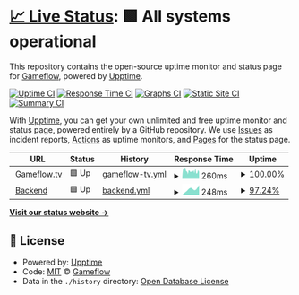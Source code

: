 # [📈 Live Status](https://status.gameflow.tv): <!--live status--> **🟩 All systems operational**

This repository contains the open-source uptime monitor and status page for [Gameflow](https://gameflow.tv), powered by [Upptime](https://github.com/upptime/upptime).

[![Uptime CI](https://github.com/gameflow-tv/status.gameflow.tv/workflows/Uptime%20CI/badge.svg)](https://github.com/gameflow-tv/status.gameflow.tv/actions?query=workflow%3A%22Uptime+CI%22)
[![Response Time CI](https://github.com/gameflow-tv/status.gameflow.tv/workflows/Response%20Time%20CI/badge.svg)](https://github.com/gameflow-tv/status.gameflow.tv/actions?query=workflow%3A%22Response+Time+CI%22)
[![Graphs CI](https://github.com/gameflow-tv/status.gameflow.tv/workflows/Graphs%20CI/badge.svg)](https://github.com/gameflow-tv/status.gameflow.tv/actions?query=workflow%3A%22Graphs+CI%22)
[![Static Site CI](https://github.com/gameflow-tv/status.gameflow.tv/workflows/Static%20Site%20CI/badge.svg)](https://github.com/gameflow-tv/status.gameflow.tv/actions?query=workflow%3A%22Static+Site+CI%22)
[![Summary CI](https://github.com/gameflow-tv/status.gameflow.tv/workflows/Summary%20CI/badge.svg)](https://github.com/gameflow-tv/status.gameflow.tv/actions?query=workflow%3A%22Summary+CI%22)

With [Upptime](https://upptime.js.org), you can get your own unlimited and free uptime monitor and status page, powered entirely by a GitHub repository. We use [Issues](https://github.com/gameflow-tv/status.gameflow.tv/issues) as incident reports, [Actions](https://github.com/gameflow-tv/status.gameflow.tv/actions) as uptime monitors, and [Pages](https://status.gameflow.tv) for the status page.

<!--start: status pages-->
<!-- This summary is generated by Upptime (https://github.com/upptime/upptime) -->
<!-- Do not edit this manually, your changes will be overwritten -->
<!-- prettier-ignore -->
| URL | Status | History | Response Time | Uptime |
| --- | ------ | ------- | ------------- | ------ |
| <img alt="" src="https://gameflow.tv/favicon.ico" height="13"> [Gameflow.tv](https://gameflow.tv) | 🟩 Up | [gameflow-tv.yml](https://github.com/gameflow-tv/status.gameflow.tv/commits/HEAD/history/gameflow-tv.yml) | <details><summary><img alt="Response time graph" src="./graphs/gameflow-tv/response-time-week.png" height="20"> 260ms</summary><br><a href="https://status.gameflow.tv/history/gameflow-tv"><img alt="Response time 235" src="https://img.shields.io/endpoint?url=https%3A%2F%2Fraw.githubusercontent.com%2Fgameflow-tv%2Fstatus.gameflow.tv%2FHEAD%2Fapi%2Fgameflow-tv%2Fresponse-time.json"></a><br><a href="https://status.gameflow.tv/history/gameflow-tv"><img alt="24-hour response time 406" src="https://img.shields.io/endpoint?url=https%3A%2F%2Fraw.githubusercontent.com%2Fgameflow-tv%2Fstatus.gameflow.tv%2FHEAD%2Fapi%2Fgameflow-tv%2Fresponse-time-day.json"></a><br><a href="https://status.gameflow.tv/history/gameflow-tv"><img alt="7-day response time 260" src="https://img.shields.io/endpoint?url=https%3A%2F%2Fraw.githubusercontent.com%2Fgameflow-tv%2Fstatus.gameflow.tv%2FHEAD%2Fapi%2Fgameflow-tv%2Fresponse-time-week.json"></a><br><a href="https://status.gameflow.tv/history/gameflow-tv"><img alt="30-day response time 235" src="https://img.shields.io/endpoint?url=https%3A%2F%2Fraw.githubusercontent.com%2Fgameflow-tv%2Fstatus.gameflow.tv%2FHEAD%2Fapi%2Fgameflow-tv%2Fresponse-time-month.json"></a><br><a href="https://status.gameflow.tv/history/gameflow-tv"><img alt="1-year response time 235" src="https://img.shields.io/endpoint?url=https%3A%2F%2Fraw.githubusercontent.com%2Fgameflow-tv%2Fstatus.gameflow.tv%2FHEAD%2Fapi%2Fgameflow-tv%2Fresponse-time-year.json"></a></details> | <details><summary><a href="https://status.gameflow.tv/history/gameflow-tv">100.00%</a></summary><a href="https://status.gameflow.tv/history/gameflow-tv"><img alt="All-time uptime 100.00%" src="https://img.shields.io/endpoint?url=https%3A%2F%2Fraw.githubusercontent.com%2Fgameflow-tv%2Fstatus.gameflow.tv%2FHEAD%2Fapi%2Fgameflow-tv%2Fuptime.json"></a><br><a href="https://status.gameflow.tv/history/gameflow-tv"><img alt="24-hour uptime 100.00%" src="https://img.shields.io/endpoint?url=https%3A%2F%2Fraw.githubusercontent.com%2Fgameflow-tv%2Fstatus.gameflow.tv%2FHEAD%2Fapi%2Fgameflow-tv%2Fuptime-day.json"></a><br><a href="https://status.gameflow.tv/history/gameflow-tv"><img alt="7-day uptime 100.00%" src="https://img.shields.io/endpoint?url=https%3A%2F%2Fraw.githubusercontent.com%2Fgameflow-tv%2Fstatus.gameflow.tv%2FHEAD%2Fapi%2Fgameflow-tv%2Fuptime-week.json"></a><br><a href="https://status.gameflow.tv/history/gameflow-tv"><img alt="30-day uptime 100.00%" src="https://img.shields.io/endpoint?url=https%3A%2F%2Fraw.githubusercontent.com%2Fgameflow-tv%2Fstatus.gameflow.tv%2FHEAD%2Fapi%2Fgameflow-tv%2Fuptime-month.json"></a><br><a href="https://status.gameflow.tv/history/gameflow-tv"><img alt="1-year uptime 100.00%" src="https://img.shields.io/endpoint?url=https%3A%2F%2Fraw.githubusercontent.com%2Fgameflow-tv%2Fstatus.gameflow.tv%2FHEAD%2Fapi%2Fgameflow-tv%2Fuptime-year.json"></a></details>
| <img alt="" src="https://gameflow.tv/favicon.ico" height="13"> [Backend](https://api.gameflow.tv/health) | 🟩 Up | [backend.yml](https://github.com/gameflow-tv/status.gameflow.tv/commits/HEAD/history/backend.yml) | <details><summary><img alt="Response time graph" src="./graphs/backend/response-time-week.png" height="20"> 248ms</summary><br><a href="https://status.gameflow.tv/history/backend"><img alt="Response time 248" src="https://img.shields.io/endpoint?url=https%3A%2F%2Fraw.githubusercontent.com%2Fgameflow-tv%2Fstatus.gameflow.tv%2FHEAD%2Fapi%2Fbackend%2Fresponse-time.json"></a><br><a href="https://status.gameflow.tv/history/backend"><img alt="24-hour response time 285" src="https://img.shields.io/endpoint?url=https%3A%2F%2Fraw.githubusercontent.com%2Fgameflow-tv%2Fstatus.gameflow.tv%2FHEAD%2Fapi%2Fbackend%2Fresponse-time-day.json"></a><br><a href="https://status.gameflow.tv/history/backend"><img alt="7-day response time 248" src="https://img.shields.io/endpoint?url=https%3A%2F%2Fraw.githubusercontent.com%2Fgameflow-tv%2Fstatus.gameflow.tv%2FHEAD%2Fapi%2Fbackend%2Fresponse-time-week.json"></a><br><a href="https://status.gameflow.tv/history/backend"><img alt="30-day response time 248" src="https://img.shields.io/endpoint?url=https%3A%2F%2Fraw.githubusercontent.com%2Fgameflow-tv%2Fstatus.gameflow.tv%2FHEAD%2Fapi%2Fbackend%2Fresponse-time-month.json"></a><br><a href="https://status.gameflow.tv/history/backend"><img alt="1-year response time 248" src="https://img.shields.io/endpoint?url=https%3A%2F%2Fraw.githubusercontent.com%2Fgameflow-tv%2Fstatus.gameflow.tv%2FHEAD%2Fapi%2Fbackend%2Fresponse-time-year.json"></a></details> | <details><summary><a href="https://status.gameflow.tv/history/backend">97.24%</a></summary><a href="https://status.gameflow.tv/history/backend"><img alt="All-time uptime 97.24%" src="https://img.shields.io/endpoint?url=https%3A%2F%2Fraw.githubusercontent.com%2Fgameflow-tv%2Fstatus.gameflow.tv%2FHEAD%2Fapi%2Fbackend%2Fuptime.json"></a><br><a href="https://status.gameflow.tv/history/backend"><img alt="24-hour uptime 93.27%" src="https://img.shields.io/endpoint?url=https%3A%2F%2Fraw.githubusercontent.com%2Fgameflow-tv%2Fstatus.gameflow.tv%2FHEAD%2Fapi%2Fbackend%2Fuptime-day.json"></a><br><a href="https://status.gameflow.tv/history/backend"><img alt="7-day uptime 97.24%" src="https://img.shields.io/endpoint?url=https%3A%2F%2Fraw.githubusercontent.com%2Fgameflow-tv%2Fstatus.gameflow.tv%2FHEAD%2Fapi%2Fbackend%2Fuptime-week.json"></a><br><a href="https://status.gameflow.tv/history/backend"><img alt="30-day uptime 97.24%" src="https://img.shields.io/endpoint?url=https%3A%2F%2Fraw.githubusercontent.com%2Fgameflow-tv%2Fstatus.gameflow.tv%2FHEAD%2Fapi%2Fbackend%2Fuptime-month.json"></a><br><a href="https://status.gameflow.tv/history/backend"><img alt="1-year uptime 97.24%" src="https://img.shields.io/endpoint?url=https%3A%2F%2Fraw.githubusercontent.com%2Fgameflow-tv%2Fstatus.gameflow.tv%2FHEAD%2Fapi%2Fbackend%2Fuptime-year.json"></a></details>

<!--end: status pages-->

[**Visit our status website →**](https://status.gameflow.tv)

## 📄 License

- Powered by: [Upptime](https://github.com/upptime/upptime)
- Code: [MIT](./LICENSE) © [Gameflow](https://gameflow.tv)
- Data in the `./history` directory: [Open Database License](https://opendatacommons.org/licenses/odbl/1-0/)
